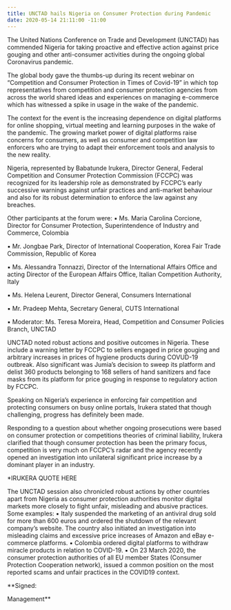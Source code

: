 ```yaml
---
title: UNCTAD hails Nigeria on Consumer Protection during Pandemic
date: 2020-05-14 21:11:00 -11:00
---
```


The United Nations Conference on Trade and Development (UNCTAD) has commended Nigeria for taking proactive and effective action against price gouging and other anti-consumer activities during the ongoing global Coronavirus pandemic. 

The global body gave the thumbs-up during its recent webinar on “Competition and Consumer Protection in Times of Covid-19” in which top representatives from competition and consumer protection agencies from across the world shared ideas and experiences on managing e-commerce which has witnessed a spike in usage in the wake of the pandemic. 

The context for the event is the increasing dependence on digital platforms for online shopping, virtual meeting and learning purposes in the wake of the pandemic. The growing market power of digital platforms raise concerns for consumers, as well as consumer and competition law enforcers who are trying to adapt their enforcement tools and analysis to the new reality. 

Nigeria, represented by Babatunde Irukera, Director General, Federal Competition and Consumer Protection Commission (FCCPC) was recognized for its leadership role as demonstrated by FCCPC’s early successive warnings against unfair practices and anti-market behaviour and also for its robust determination to enforce the law against any breaches. 

Other participants at the forum were:
▪	Ms. Maria Carolina Corcione, Director for Consumer Protection, 
        Superintendence of Industry and Commerce, Colombia 

▪	Mr. Jongbae Park, Director of International Cooperation, Korea Fair Trade 
        Commission, Republic of Korea

▪	Ms. Alessandra Tonnazzi, Director of the International Affairs Office and 
        acting Director of the European Affairs Office, Italian Competition 
        Authority, Italy

▪	Ms. Helena Leurent, Director General, Consumers International

▪	Mr. Pradeep Mehta, Secretary General, CUTS International

▪	Moderator: Ms. Teresa Moreira, Head, Competition and Consumer Policies 
        Branch, UNCTAD

UNCTAD noted robust actions and positive outcomes in Nigeria. These include a warning letter by FCCPC to sellers engaged in price gouging and arbitrary increases in prices of hygiene products during COVUD-19 outbreak. Also significant was Jumia’s decision to sweep its platform and delist 360 products belonging to 168 sellers of hand sanitizers and face masks from its platform for price gouging in response to regulatory action by FCCPC.  

Speaking on Nigeria’s experience in enforcing fair competition and protecting consumers on busy online portals, Irukera stated that though challenging, progress has definitely been made. 

Responding to a question about whether ongoing prosecutions were based on consumer protection or competitions theories of criminal liability, Irukera clarified that though consumer protection has been the primary focus, competition is very much on FCCPC’s radar and the agency recently opened an investigation into unilateral significant price increase by a dominant player in an industry.

*IRUKERA QUOTE HERE

The UNCTAD session also chronicled robust actions by other countries apart from Nigeria as consumer protection authorities monitor digital markets more closely to fight unfair, misleading and abusive practices. Some examples:
▪	Italy suspended the marketing of an antiviral drug sold for more than 600 euros and ordered the shutdown of the relevant company’s website. The country also initiated an investigation into misleading claims and excessive price increases of Amazon and eBay e-commerce platforms.
▪	Colombia ordered digital platforms to withdraw miracle products in relation to COVID-19.
▪	On 23 March 2020, the consumer protection authorities of all EU member States (Consumer Protection Cooperation network), issued a common position on the most reported scams and unfair practices in the COVID19 context.  



**Signed:


Management**




